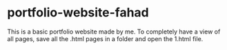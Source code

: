 # portfolio-website-fahad
This is a basic portfolio website made by me. 
To completely have a view of all pages, save all the .html pages in a folder and open the 1.html file.

